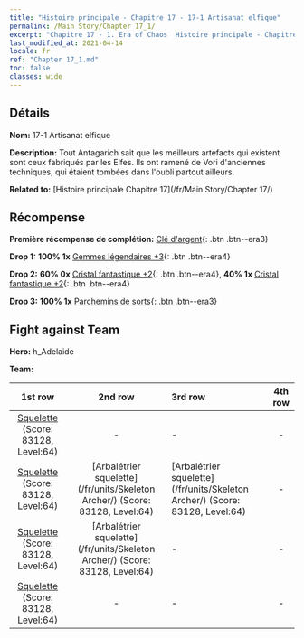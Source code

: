 ```yaml
---
title: "Histoire principale - Chapitre 17 - 17-1 Artisanat elfique"
permalink: /Main Story/Chapter 17_1/
excerpt: "Chapitre 17 - 1. Era of Chaos  Histoire principale - Chapitre 17_1. 17-1 Artisanat elfique"
last_modified_at: 2021-04-14
locale: fr
ref: "Chapter 17_1.md"
toc: false
classes: wide
---
```


## Détails

 **Nom:** 17-1 Artisanat elfique

 **Description:** Tout Antagarich sait que les meilleurs artefacts qui existent sont ceux fabriqués par les Elfes. Ils ont ramené de Vori d'anciennes techniques, qui étaient tombées dans l'oubli partout ailleurs.

 **Related to:** [Histoire principale Chapitre 17](/fr/Main Story/Chapter 17/)

## Récompense

 **Première récompense de complétion:** [Clé d'argent](/fr/Items/con_693/){: .btn .btn--era3}

 **Drop 1:** **100% 1x** [Gemmes légendaires +3](/fr/Items/mat_58/){: .btn .btn--era4}

 **Drop 2:** **60% 0x** [Cristal fantastique +2](/fr/Items/mat_52/){: .btn .btn--era4}, **40% 1x** [Cristal fantastique +2](/fr/Items/mat_52/){: .btn .btn--era4}

 **Drop 3:** **100% 1x** [Parchemins de sorts](/fr/Items/con_694/){: .btn .btn--era3}


## Fight against Team
 **Hero:** h_Adelaide

 **Team:**


  | 1st row | 2nd row | 3rd row | 4th row |
  |:----:|:----:|:----|:----:|
  | [Squelette](/fr/units/Skeleton/) (Score: 83128, Level:64)  | - | - | - |
  | [Squelette](/fr/units/Skeleton/) (Score: 83128, Level:64)  | [Arbalétrier squelette](/fr/units/Skeleton Archer/) (Score: 83128, Level:64)  | [Arbalétrier squelette](/fr/units/Skeleton Archer/) (Score: 83128, Level:64)  | - |
  | [Squelette](/fr/units/Skeleton/) (Score: 83128, Level:64)  | [Arbalétrier squelette](/fr/units/Skeleton Archer/) (Score: 83128, Level:64)  | - | - |
  | [Squelette](/fr/units/Skeleton/) (Score: 83128, Level:64)  | - | - | - |



